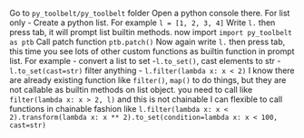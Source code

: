 Go to `py_toolbelt/py_toolbelt` folder
Open a python console there.
For list only -
Create a python list. For example `l = [1, 2, 3, 4]`
Write `l.` then press tab, it will prompt list builtin methods.
now import `import py_toolbelt as ptb`
Call patch function `ptb.patch()`
Now again write `l.` then press tab, this time you see lots of other custom functions as builtin function in prompt list.
For example - convert a list to set -`l.to_set()`, cast elements to str - `l.to_set(cast=str)`
filter anything - `l.filter(lambda x: x < 2)`
I know there are already existing function like `filter()`, `map()` to do things, but they are not
callable as builtin methods on list object. you need to call like `filter(lambda x: x > 2, l)` and this is not chainable
I can flexible to call functions in chainable fashion like `l.filter(lambda x: x < 2).transform(lambda x: x ** 2).to_set(condition=lambda x: x < 100, cast=str)`

